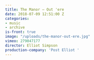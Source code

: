 ```yaml
---
title: The Manor — Out 'ere
date: 2018-07-09 12:51:00 Z
categories:
- music
- archive
is-front: true
image: "/uploads/the-manor-out-ere.jpg"
vimeo: 279047177
director: Elliot Simpson
production-company: 'Post Elliot '
---
```


